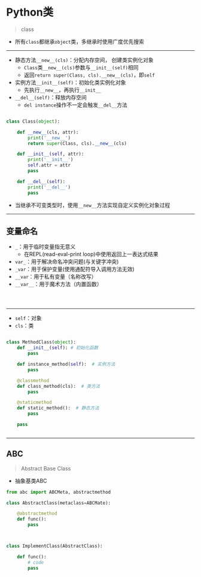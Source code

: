 # Python类
> class

- 所有`class`都继承`object`类，多继承时使用广度优先搜索

---

- 静态方法`__new__(cls)`：分配内存空间， 创建类实例化对象
    - `Class`类`__new__(cls)`参数与`__init__(self)`相同
    - 返回`return super(Class, cls).__new__(cls)`，即`self`
- 实例方法`__init__(self)`：初始化类实例化对象
    - 先执行`__new__`，再执行`__init__`
- `__del__(self)`：释放内存空间
    - `del instance`操作不一定会触发`__del__`方法

```py

class Class(object):

    def __new__(cls, attr):
        print('__new__')
        return super(Class, cls).__new__(cls)

    def __init__(self, attr):
        print('__init__')
        self.attr = attr
        pass

    def __del__(self):
        print('__del__')
        pass

```

- 当继承不可变类型时，使用`__new__`方法实现自定义实例化对象过程

---

## 变量命名

- `_`：用于临时变量指无意义
    - 在REPL(read-eval-print loop)中使用返回上一表达式结果
- `var_`：用于解决命名冲突问题(与关键字冲突)
- `_var`：用于保护变量(使用通配符导入调用方法无效)
- `__var`：用于私有变量（名称改写）
- `__var__`：用于魔术方法（内置函数）

```py




```


---
- `self`：对象
- `cls`：类

```py

class MethodClass(object):
    def __init__(self): # 初始化函数
        pass

    def instance_method(self):  # 实例方法
        pass

    @classmethod
    def class_method(cls):  # 类方法
        pass

    @staticmethod
    def static_method():  # 静态方法
        pass

    pass



```

---
## ABC
> Abstract Base Class

- 抽象基类ABC
```py
from abc import ABCMeta, abstractmethod

class AbstractClass(metaclass=ABCMate):

    @abstractmethod
    def func():
        pass



class ImplementClass(AbstractClass):

    def func():
        # code
        pass

```
